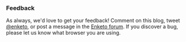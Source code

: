 ### Feedback

As always, we'd love to get your feedback! Comment on this blog, tweet [@enketo](https://twitter.com/enketo), or post a message in the [Enketo forum](https://groups.google.com/forum/#!forum/enketo-users). If you discover a bug, please let us know what browser you are using.
